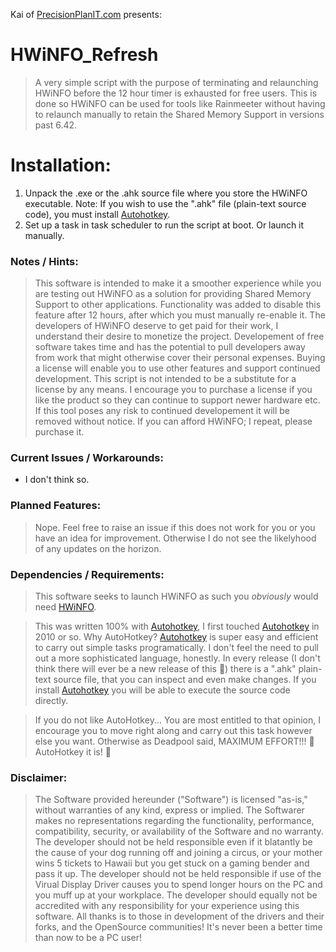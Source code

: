 Kai of <a href="https://precisionplanit.com">PrecisionPlanIT.com</a> presents:

# HWiNFO_Refresh
> A very simple script with the purpose of terminating and relaunching HWiNFO before the 12 hour timer is exhausted for free users. This is done so HWiNFO can be used for tools like Rainmeeter without having to relaunch manually to retain the Shared Memory Support in versions past 6.42.

# Installation:
1. Unpack the .exe or the .ahk source file where you store the HWiNFO executable. Note: If you wish to use the ".ahk" file (plain-text source code), you must install [Autohotkey](https://www.autohotkey.com).
2. Set up a task in task scheduler to run the script at boot. Or launch it manually.

### Notes / Hints:
> This software is intended to make it a smoother experience while you are testing out HWiNFO as a solution for providing Shared Memory Support to other applications. Functionality was added to disable this feature after 12 hours, after which you must manually re-enable it. The developers of HWiNFO deserve to get paid for their work, I understand their desire to monetize the project. Developement of free software takes time and has the potential to pull developers away from work that might otherwise cover their personal expenses. Buying a license will enable you to use other features and support continued development. This script is not intended to be a substitute for a license by any means. I encourage you to purchase a license if you like the product so they can continue to support newer hardware etc. If this tool poses any risk to continued developement it will be removed without notice. If you can afford HWiNFO; I repeat, please purchase it.

### Current Issues / Workarounds:
- I don't think so.

### Planned Features:
> Nope. Feel free to raise an issue if this does not work for you or you have an idea for improvement. Otherwise I do not see the likelyhood of any updates on the horizon.

### Dependencies / Requirements:
> This software seeks to launch HWiNFO as such you *obviously* would need [HWiNFO](https://www.hwinfo.com).

> This was written 100% with [Autohotkey](https://www.autohotkey.com), I first touched [Autohotkey](https://www.autohotkey.com) in 2010 or so. Why AutoHotkey? [Autohotkey](https://www.autohotkey.com) is super easy and efficient to carry out simple tasks programatically. I don't feel the need to pull out a more sophisticated language, honestly. In every release (I don't think there will ever be a new release of this 🤣) there is a ".ahk" plain-text source file, that you can inspect and even make changes. If you install [Autohotkey](https://www.autohotkey.com) you will be able to execute the source code directly.

 >If you do not like AutoHotkey... You are most entitled to that opinion, I encourage you to move right along and carry out this task however else you want. Otherwise as Deadpool said, MAXIMUM EFFORT!!! 🥴 AutoHotkey it is! 🤣

### Disclaimer: 
> The Software provided hereunder ("Software") is licensed "as-is," without warranties of any kind, express or implied. The Softwarer makes no representations regarding the functionality, performance, compatibility, security, or availability of the Software and no warranty. The developer should not be held responsible even if it blatantly be the cause of your dog running off and joining a circus, or your mother wins 5 tickets to Hawaii but you get stuck on a gaming bender and pass it up. The developer should not be held responsible if use of the Virual Display Driver causes you to spend longer hours on the PC and you muff up at your workplace. The developer should equally not be accredited with any responsibility for your experience using this software. All thanks is to those in development of the drivers and their forks, and the OpenSource communities! It's never been a better time than now to be a PC user!
